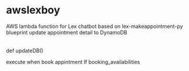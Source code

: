 # awslexboy
AWS lambda function for Lex chatbot 
based on lex-makeappointment-py blueprint 
update appointment detail to DynamoDB 

######
def updateDB() 

execute when book appintment 
If booking_availabilities 
